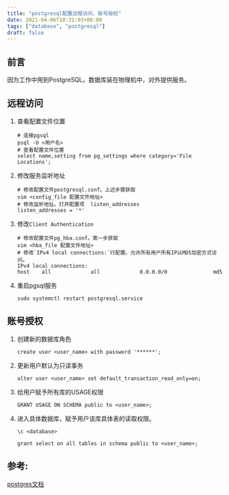 ```yaml
---
title: "postgresql配置远程访问、账号授权"
date: 2021-04-06T10:31:03+08:00
tags: ["database", "postgresql"]
draft: false
---
```


<!--more-->

## 前言

因为工作中用到PostgreSQL。数据库装在物理机中，对外提供服务。



## 远程访问

1. 查看配置文件位置

   ```shell
   # 连接pgsql
   psql -U <用户名>
   # 查看配置文件位置
   select name,setting from pg_settings where category='File Locations';
   ```

2. 修改服务监听地址

   ```shell
   # 修改配置文件postgresql.conf。上述步骤获取
   vim <config_file 配置文件地址>
   # 修改监听地址。打开配置项  listen_addresses
   listen_addresses = '*'
   ```

3. 修改`Client Authentication`

   ```shell
   # 修改配置文件pg_hba.conf。第一步获取
   vim <hba_file 配置文件地址>
   # 修改`IPv4 local connections:`行配置。允许所有用户所有IP以MD5加密方式访问。
   IPv4 local connections:
   host    all             all             0.0.0.0/0               md5
   ```

4. 重启pgsql服务

   `sudo systemctl restart postgresql.service`



## 账号授权

1. 创建新的数据库角色

   `create user <user_name> with password '******';`

2. 更新用户默认为只读事务

   `alter user <user_name> set default_transaction_read_only=on;`

3. 给用户赋予所有库的USAGE权限

   `GRANT USAGE ON SCHEMA public to <user_name>;`

4. 进入具体数据库，赋予用户该库具体表的读取权限。

   `\c <database>`

   `grant select on all tables in schema public to <user_name>;`



## 参考:

[postgres文档](http://postgres.cn/docs/12/sql-grant.html)